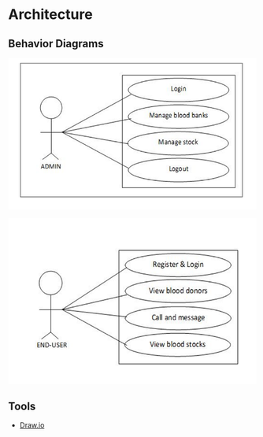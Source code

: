 # Architecture

## Behavior Diagrams


![High Level Usecase Diagram](https://github.com/nithinramesh67/SDLC_Blood/blob/main/2_Architecture/behavior%20Diagrams/admin.PNG)


![Low Level Usecase Diagram](https://github.com/nithinramesh67/SDLC_Blood/blob/main/2_Architecture/behavior%20Diagrams/user.PNG)




## Tools 

* [Draw.io](https://app.diagrams.net/)

